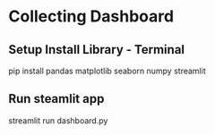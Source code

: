 # Collecting Dashboard

## Setup Install Library - Terminal

pip install pandas matplotlib seaborn numpy streamlit

## Run steamlit app

streamlit run dashboard.py
